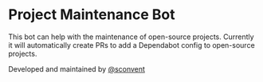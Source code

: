 # Project Maintenance Bot

This bot can help with the maintenance of open-source projects.
Currently it will automatically create PRs to add a Dependabot config to open-source projects.

Developed and maintained by [@sconvent](https://github.com/sconvent)
